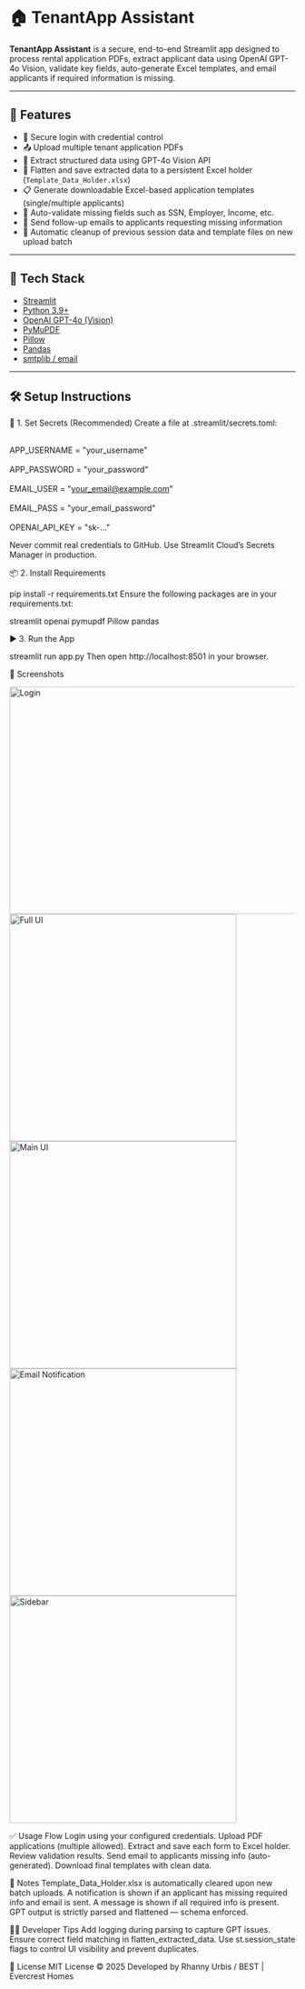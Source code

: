 # 🏠 TenantApp Assistant

**TenantApp Assistant** is a secure, end-to-end Streamlit app designed to process rental application PDFs, extract applicant data using OpenAI GPT-4o Vision, validate key fields, auto-generate Excel templates, and email applicants if required information is missing.

---

## 🚀 Features

- 🔐 Secure login with credential control  
- 📤 Upload multiple tenant application PDFs  
- 🧠 Extract structured data using GPT-4o Vision API  
- 📄 Flatten and save extracted data to a persistent Excel holder (`Template_Data_Holder.xlsx`)  
- 📋 Generate downloadable Excel-based application templates (single/multiple applicants)  
- 🧾 Auto-validate missing fields such as SSN, Employer, Income, etc.  
- 📧 Send follow-up emails to applicants requesting missing information  
- 🧹 Automatic cleanup of previous session data and template files on new upload batch  

---

## 🧰 Tech Stack

- [Streamlit](https://streamlit.io/)  
- [Python 3.9+](https://www.python.org/)  
- [OpenAI GPT-4o (Vision)](https://platform.openai.com/)  
- [PyMuPDF](https://pymupdf.readthedocs.io/)  
- [Pillow](https://pypi.org/project/Pillow/)  
- [Pandas](https://pandas.pydata.org/)  
- [smtplib / email](https://docs.python.org/3/library/email.html)  

---

## 🛠️ Setup Instructions

🔐 1. Set Secrets (Recommended)
Create a file at .streamlit/secrets.toml:

<br>APP_USERNAME = "your_username"</br>
<br>APP_PASSWORD = "your_password"</br>
<br>EMAIL_USER = "your_email@example.com"</br>
<br>EMAIL_PASS = "your_email_password"</br>
<br>OPENAI_API_KEY = "sk-..."</br>

Never commit real credentials to GitHub. Use Streamlit Cloud’s Secrets Manager in production.

📦 2. Install Requirements

pip install -r requirements.txt
Ensure the following packages are in your requirements.txt:

streamlit
openai
pymupdf
Pillow
pandas

▶️ 3. Run the App

streamlit run app.py
Then open http://localhost:8501 in your browser.

📸 Screenshots
<p>
<img src="https://github.com/rnx2024/AppScreener-Assistant/blob/main/screenshots/login_screen.png?raw=true" alt="Login" width="550" height = "400"> 
<img src="https://github.com/rnx2024/AppScreener-Assistant/blob/main/screenshots/full_ui.png?raw=true" alt="Full UI" width="400" height = "400"> 
<img src="https://github.com/rnx2024/AppScreener-Assistant/blob/main/screenshots/main_ui.png?raw=true" alt="Main UI" width="400" height = "400"> 
<img src="https://github.com/rnx2024/AppScreener-Assistant/blob/main/screenshots/email_notif.png?raw=true" alt="Email Notification" width="400" height ="400"> 
<img src="https://github.com/rnx2024/AppScreener-Assistant/blob/main/screenshots/sidebar_buttons.png?raw=true" alt="Sidebar" height = "400"> </p>

✅ Usage Flow
Login using your configured credentials.
Upload PDF applications (multiple allowed).
Extract and save each form to Excel holder.
Review validation results.
Send email to applicants missing info (auto-generated).
Download final templates with clean data.

📌 Notes
Template_Data_Holder.xlsx is automatically cleared upon new batch uploads.
A notification is shown if an applicant has missing required info and email is sent.
A message is shown if all required info is present.
GPT output is strictly parsed and flattened — schema enforced.

🧑‍💻 Developer Tips
Add logging during parsing to capture GPT issues.
Ensure correct field matching in flatten_extracted_data.
Use st.session_state flags to control UI visibility and prevent duplicates.

📃 License
MIT License © 2025
Developed by Rhanny Urbis / BEST | Evercrest Homes

